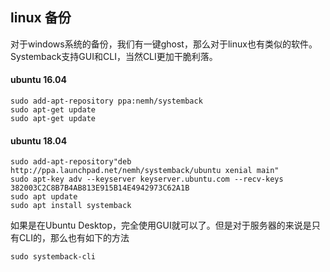## linux 备份 

对于windows系统的备份，我们有一键ghost，那么对于linux也有类似的软件。Systemback支持GUI和CLI，当然CLI更加干脆利落。



#### ubuntu 16.04

```shell
sudo add-apt-repository ppa:nemh/systemback
sudo apt-get update
sudo apt-get update
```



#### ubuntu 18.04

```shell
sudo add-apt-repository"deb http://ppa.launchpad.net/nemh/systemback/ubuntu xenial main"
sudo apt-key adv --keyserver keyserver.ubuntu.com --recv-keys 382003C2C8B7B4AB813E915B14E4942973C62A1B
sudo apt update
sudo apt install systemback
```



如果是在Ubuntu Desktop，完全使用GUI就可以了。但是对于服务器的来说是只有CLI的，那么也有如下的方法

```
sudo systemback-cli
```

